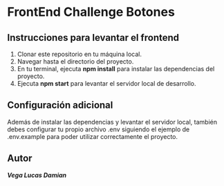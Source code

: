 # FrontEnd Challenge Botones 

## Instrucciones para levantar el frontend
1. Clonar este repositorio en tu máquina local.
2. Navegar hasta el directorio del proyecto.
3. En tu terminal, ejecuta **npm install** para instalar las  dependencias del proyecto.
4. Ejecuta **npm start** para levantar el servidor local de desarrollo.

## Configuración adicional
Además de instalar las dependencias y levantar el servidor local, también debes configurar tu propio archivo .env siguiendo el ejemplo de .env.example para poder utilizar correctamente el proyecto.

## Autor
***Vega Lucas Damian***